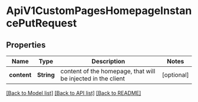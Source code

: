 # ApiV1CustomPagesHomepageInstancePutRequest

## Properties
Name | Type | Description | Notes
------------ | ------------- | ------------- | -------------
**content** | **String** | content of the homepage, that will be injected in the client | [optional] 

[[Back to Model list]](../README.md#documentation-for-models) [[Back to API list]](../README.md#documentation-for-api-endpoints) [[Back to README]](../README.md)


